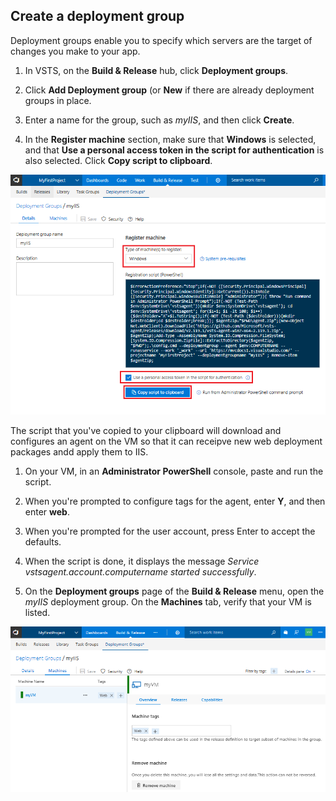 ## Create a deployment group

Deployment groups enable you to specify which servers are the target of changes you make to your app.

1. In VSTS, on the **Build & Release** hub, click **Deployment groups**. 

1. Click **Add Deployment group** (or **New** if there are already deployment groups in place.

1. Enter a name for the group, such as *myIIS*, and then click **Create**.

1. In the **Register machine** section, make sure that **Windows** is selected, and that **Use a personal access token in the script for authentication** is also selected. Click **Copy script to clipboard**.

 ![Screenshot showing update to code](./_img/windows-deployment-group-setup.png)

The script that you've copied to your clipboard will download and configures an agent on the VM so that it can receipve new web deployment packages andd apply them to IIS.

1. On your VM, in an **Administrator PowerShell** console, paste and run the script. 

1. When you're prompted to configure tags for the agent, enter **Y**, and then enter **web**. 

1. When you're prompted for the user account, press Enter to accept the defaults.

1. When the script is done, it displays the message *Service vstsagent.account.computername started successfully*.

1. On the **Deployment groups** page of the **Build & Release** menu, open the *myIIS* deployment group. On the **Machines** tab, verify that your VM is listed.

 ![Screenshot showing update to code](./_img/windows-deployment-group.png)